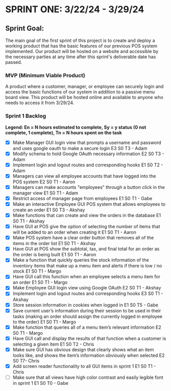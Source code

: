 # SPRINT ONE: 3/22/24 - 3/29/24

## Sprint Goal:
The main goal of the first sprint of this project is to create and deploy a working product that has the basic features of our previous POS system implemented. Our product will be hosted on a website and accessible by the necessary parties at any time after this sprint's deliverable date has passed. 

### MVP (Minimum Viable Product)
A product where a customer, manager, or employee can securely login and access the basic functions of our system in addition to a passive menu board view. This product will be hosted online and available to anyone who needs to access it from 3/29/24.

### Sprint 1 Backlog
**Legend: En = N hours estimated to complete, Sy = y status (0 not complete, 1 complete), Tn = N hours spent on the task**
- [x] Make Manager GUI login view that prompts a username and password and uses google oauth to make a secure login E3 S0 T3 - Adam
- [X] Modify schema to hold Google OAuth necessary information E2 S0 T3 - Adam
- [X] Implement login and logout routes and corresponding hooks E1 S0 T2 - Adam
- [X] Managers can view all employee accounts that have logged into the POS system E2 S0 T1 - Aaron
- [X] Managers can make accounts "employees" through a button click in the manager view E1  S0 T1 - Adam
- [x] Restrict access of manager page from employees E1 S0 T1 - Gabe
- [X] Make an interactive Employee GUI POS system that allows employees to create an order E1 S0 T3 - Akshay
- [X] Make functions that can create and view the orders in the database E1 S0 T1 - Akshay
- [X] Have GUI at POS give the option of selecting the number of items that will be added to an order when creating it  E1 S0 T1 - Aaron
- [X] Make POS system have a clear order button that removes all of the items in the order list  E1 S0 T1 - Akshay
- [X] Have GUI at POS show the subtotal, tax, and final total for an order as the order is being built  E1 S0 T1 - Aaron
- [X] Make a function that quickly queries the stock information of the inventory items that make up a menu item and alerts if there is low / no stock  E1 S0 T1 - Margo
- [X] Have GUI call this function when an employee selects a menu item for an order E1 S0 T1 - Margo
- [X] Make Employee GUI login view using Google OAuth E2 S0 T1 - Akshay
- [X] Implement login and logout routes and corresponding hooks E3 S0 T1 - Akshay
- [x] Store session information in cookies when logged in E1 S0 T5 - Gabe
- [X] Save current user’s information during their session to be used in their tasks (making an order should assign the currently logged in employee to the order) E1 S0 T1 - Margo
- [X] Make function that queries all of a menu item’s relevant information E2 S0 T1 - Margo
- [X] Have GUI call and display the results of that function when a customer is selecting a given item E1 S0 T2 - Chris
- [x] Make sure GUI has obvious design that clearly shows what an item looks like, and shows the item’s information obviously when selected E2 S0 T7- Chris
- [X] Add screen reader functionality to all GUI items in sprint 1 E1 S0 T1 - Chris
- [ ] Make sure that all views have high color contrast and easily legible font in sprint 1 E1 S0 T0 - Gabe
